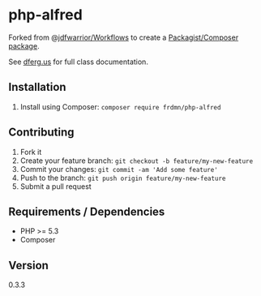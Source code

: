 # php-alfred

Forked from @[jdfwarrior/Workflows](https://github.com/jdfwarrior/Workflows) to create a [Packagist/Composer package](https://packagist.org/packages/frdmn/php-alfred).

See [dferg.us](http://dferg.us/workflows-class) for full class documentation.

## Installation

1. Install using Composer:
  `composer require frdmn/php-alfred`

## Contributing

1. Fork it
2. Create your feature branch: `git checkout -b feature/my-new-feature`
3. Commit your changes: `git commit -am 'Add some feature'`
4. Push to the branch: `git push origin feature/my-new-feature`
5. Submit a pull request

## Requirements / Dependencies

* PHP >= 5.3
* Composer

## Version

0.3.3
